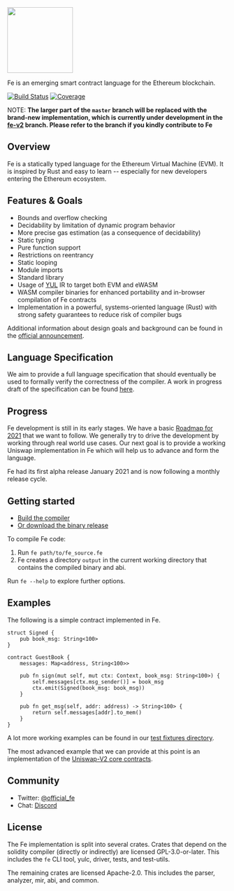 
<img src="https://raw.githubusercontent.com/ethereum/fe/master/logo/fe_svg/fe_source.svg" width="150px">

Fe is an emerging smart contract language for the Ethereum blockchain.

[![Build Status](https://github.com/ethereum/fe/workflows/CI/badge.svg)](https://github.com/ethereum/fe/actions)
[![Coverage](https://codecov.io/gh/ethereum/fe/branch/master/graph/badge.svg)](https://codecov.io/gh/ethereum/fe)


NOTE: **The larger part of the `master` branch will be replaced with the brand-new implementation, which is currently under development in the [fe-v2](https://github.com/ethereum/fe/tree/fe-v2) branch. Please refer to the branch if you kindly contribute to Fe**

## Overview

Fe is a statically typed language for the Ethereum Virtual Machine (EVM). It is inspired by Rust and easy to learn -- especially for new developers entering the Ethereum ecosystem.

## Features & Goals

* Bounds and overflow checking
* Decidability by limitation of dynamic program behavior
* More precise gas estimation (as a consequence of decidability)
* Static typing
* Pure function support
* Restrictions on reentrancy
* Static looping
* Module imports
* Standard library
* Usage of [YUL](https://docs.soliditylang.org/en/latest/yul.html) IR to target both EVM and eWASM
* WASM compiler binaries for enhanced portability and in-browser compilation of
  Fe contracts
* Implementation in a powerful, systems-oriented language (Rust) with strong safety guarantees to reduce risk of compiler bugs

Additional information about design goals and background can be found in the [official announcement](https://snakecharmers.ethereum.org/fe-a-new-language-for-the-ethereum-ecosystem/).

## Language Specification

We aim to provide a full language specification that should eventually be used to formally verify the correctness of the compiler. A work in progress draft of the specification can be found [here](http://fe-lang.org/docs/spec/index.html).

## Progress

Fe development is still in its early stages. We have a basic [Roadmap for 2021](https://notes.ethereum.org/LVhaTF30SJOpkbG1iVw1jg) that we want to follow. We generally try to drive the development by working through real world use cases. Our next goal is to provide a working Uniswap implementation in Fe which will help us to advance and form the language.

Fe had its first alpha release January 2021 and is now following a monthly release cycle.

## Getting started

- [Build the compiler](https://github.com/ethereum/fe/blob/master/docs/src/development/build.md)
- [Or download the binary release](https://github.com/ethereum/fe/releases)

To compile Fe code:

1. Run `fe path/to/fe_source.fe`
2. Fe creates a directory `output` in the current working directory that contains the compiled binary and abi.

Run `fe --help` to explore further options.

## Examples

The following is a simple contract implemented in Fe.

```fe
struct Signed {
    pub book_msg: String<100>
}

contract GuestBook {
    messages: Map<address, String<100>>

    pub fn sign(mut self, mut ctx: Context, book_msg: String<100>) {
        self.messages[ctx.msg_sender()] = book_msg
        ctx.emit(Signed(book_msg: book_msg))
    }

    pub fn get_msg(self, addr: address) -> String<100> {
        return self.messages[addr].to_mem()
    }
}
```

A lot more working examples can be found in our [test fixtures directory](https://github.com/ethereum/fe/tree/master/crates/test-files/fixtures/demos).

The most advanced example that we can provide at this point is an implementation of the [Uniswap-V2 core contracts](https://github.com/ethereum/fe/blob/master/crates/test-files/fixtures/demos/uniswap.fe).

## Community

- Twitter: [@official_fe](https://twitter.com/official_fe)
- Chat: [Discord](https://discord.gg/ywpkAXFjZH)


## License

The Fe implementation is split into several crates. Crates that depend on the
solidity compiler (directly or indirectly) are licensed GPL-3.0-or-later. This
includes the `fe` CLI tool, yulc, driver, tests, and test-utils.

The remaining crates are licensed Apache-2.0. This includes the parser,
analyzer, mir, abi, and common.
